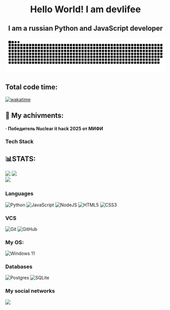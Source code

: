<h1 align="center"> Hello World! I am devlifee</h1>

<h2 align="center"> I am a russian Python and JavaScript developer </h2>

<!--<h2 align="center">
  <a href="https://devlifee.ru">My  personal site</a>
</h2>-->

<picture>
  <source media="(prefers-color-scheme: dark)" srcset="https://raw.githubusercontent.com/devlifeee/devlifeee/output/github-contribution-grid-snake-dark.svg">
  <source media="(prefers-color-scheme: light)" srcset="https://raw.githubusercontent.com/devlifeee/devlifeee/output/github-contribution-grid-snake.svg">
  <img alt="Snake Animation" src="https://raw.githubusercontent.com/platane/platane/output/github-contribution-grid-snake.svg">
</picture>


## Total code time:
[![wakatime](https://wakatime.com/badge/user/252b5747-a88b-4c64-b802-fe2db981f1ee.svg)](https://wakatime.com/@252b5747-a88b-4c64-b802-fe2db981f1ee)

  ## 💪 My achivments:
<h4> · Победитель Nuclear it hack 2025 от МИФИ</h4>

<h3> Tech Stack </h3>

## 📊STATS:

<div>
  <img  align=top src="https://github-readme-stats.vercel.app/api?username=devlifeee&count_private=true?show_icons=true&hide_border=true&bg_color=00000000&text_color=868686&include_all_commits=true">
  <img src="https://github-readme-stats.vercel.app/api/top-langs?username=devlifeee&count_private=true?show_icons=true&hide_border=true&bg_color=00000000&text_color=868686&include_all_commits=true&layout=compact">
  <img src="https://github-profile-summary-cards.vercel.app/api/cards/profile-details?username=devlifeee&theme=github_dark" alt=""/>
</div>

<div>
  <img  src="https://github-readme-streak-stats.herokuapp.com/?user=devlifeee&theme=transparent&hide_border=true">
</div>

### Languages


![Python](https://img.shields.io/badge/python-3670A0?style=for-the-badge&logo=python&logoColor=ffdd54)
![JavaScript](https://img.shields.io/badge/javascript-%23323330.svg?style=for-the-badge&logo=javascript&logoColor=%23F7DF1E)
![NodeJS](https://img.shields.io/badge/Node%20js-339933?style=for-the-badge&logo=nodedotjs&logoColor=white)
![HTML5](https://img.shields.io/badge/html5-%23E34F26.svg?style=for-the-badge&logo=html5&logoColor=white)
![CSS3](https://img.shields.io/badge/css3-%231572B6.svg?style=for-the-badge&logo=css3&logoColor=white)


### VCS

![Git](https://img.shields.io/badge/git-%23F05033.svg?style=for-the-badge&logo=git&logoColor=white)
![GitHub](https://img.shields.io/badge/github-%23121011.svg?style=for-the-badge&logo=github&logoColor=white)


### My OS:

![Windows 11](https://img.shields.io/badge/Windows%2011-%230079d5.svg?style=for-the-badge&logo=Windows%2011&logoColor=white)


### Databases

![Postgres](https://img.shields.io/badge/postgres-%23316192.svg?style=for-the-badge&logo=postgresql&logoColor=white)
![SQLite](https://img.shields.io/badge/sqlite-%2307405e.svg?style=for-the-badge&logo=sqlite&logoColor=white)

<h3>My social networks </h3>

<a href="mailto:imnovojilovivan@gmail.com">
  <img src="https://img.shields.io/badge/Gmail-D14836?style=for-the-badge&logo=gmail&logoColor=white">
</a>

